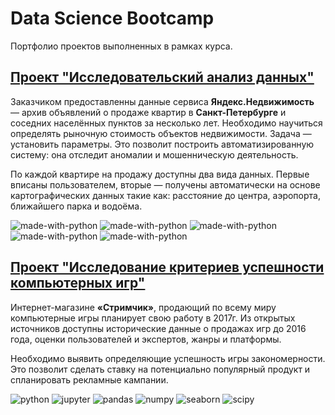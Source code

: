 # Data Science Bootcamp
Портфолио проектов выполненных в рамках курса.
## [Проект "Исследовательский анализ данных"](https://github.com/SuvorinSergey/ya_practicum_data_science/blob/master/real_estate/real_estate_spb.ipynb)

Заказчиком предоставленны данные сервиса **Яндекс.Недвижимость** — архив объявлений о продаже квартир в **Санкт-Петербурге** и соседних населённых пунктов за несколько лет. Необходимо научиться определять рыночную стоимость объектов недвижимости. Задача — установить параметры. Это позволит построить автоматизированную систему: она отследит аномалии и мошенническую деятельность. 

По каждой квартире на продажу доступны два вида данных. Первые вписаны пользователем, вторые — получены автоматически на основе картографических данных такие как: расстояние до центра, аэропорта, ближайшего парка и водоёма.

![made-with-python](https://img.shields.io/badge/PYTHON-V%20-blue)
![made-with-python](https://img.shields.io/badge/JUPYTER-V%20-orange)
![made-with-python](https://img.shields.io/badge/PANDAS-V%20-lightgray)
![made-with-python](https://img.shields.io/badge/NUMPY-V%20-red)
![made-with-python](https://img.shields.io/badge/SEABORN-V%20-brightgreen)

## [Проект "Исследование критериев успешности компьютерных игр"](https://github.com/SuvorinSergey/ya_practicum_data_science/blob/master/games/games.ipynb)

Интернет-магазине **«Стримчик»**, продающий по всему миру компьютерные игры планирует свою работу в 2017г. Из открытых источников доступны исторические данные о продажах игр до 2016 года, оценки пользователей и экспертов, жанры и платформы. 

Необходимо выявить определяющие успешность игры закономерности. Это позволит сделать ставку на потенциально популярный продукт и спланировать рекламные кампании.

![python](https://img.shields.io/badge/PYTHON-V%20-blue)
![jupyter](https://img.shields.io/badge/JUPYTER-V%20-orange)
![pandas](https://img.shields.io/badge/PANDAS-V%20-lightgray)
![numpy](https://img.shields.io/badge/NUMPY-V%20-red)
![seaborn](https://img.shields.io/badge/SEABORN-V%20-brightgreen)
![scipy](https://img.shields.io/badge/SCIPY-V%20-yellow)